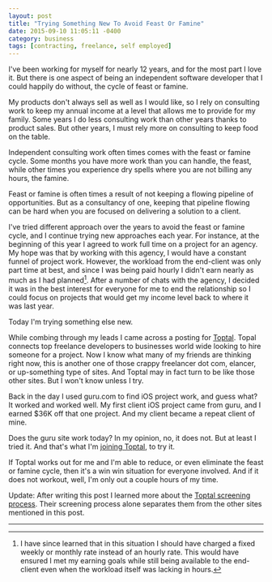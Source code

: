 ```yaml
---
layout: post
title: "Trying Something New To Avoid Feast Or Famine"
date: 2015-09-10 11:05:11 -0400
category: business
tags: [contracting, freelance, self employed]
---
```

I've been working for myself for nearly 12 years, and for the most part I love it. But there is one aspect of being an independent software developer that I could happily do without, the cycle of feast or famine. 

My products don't always sell as well as I would like, so I rely on consulting work to keep my annual income at a level that allows me to provide for my family. Some years I do less consulting work than other years thanks to product sales. But other years, I must rely more on consulting to keep food on the table. 

Independent consulting work often times comes with the feast or famine cycle. Some months you have more work than you can handle, the feast, while other times you experience dry spells where you are not billing any hours, the famine. 

Feast or famine is often times a result of not keeping a flowing pipeline of opportunities. But as a consultancy of one, keeping that pipeline flowing can be hard when you are focused on delivering a solution to a client. 

I've tried different approach over the years to avoid the feast or famine cycle, and I continue trying new approaches each year. For instance, at the beginning of this year I agreed to work full time on a project for an agency. My hope was that by working with this agency, I would have a constant funnel of project work. However, the workload from the end-client was only part time at best, and since I was being paid hourly I didn't earn nearly as much as I had planned[^1]. After a number of chats with the agency, I decided it was in the best interest for everyone for me to end the relationship so I could focus on projects that would get my income level back to where it was last year.

Today I'm trying something else new. 

While combing through my leads I came across a posting for [Toptal][1]. Topal connects top freelance developers to businesses world wide looking to hire someone for a project. Now I know what many of my friends are thinking right now, this is another one of those crappy freelancer dot com, elancer, or up-something type of sites. And Toptal may in fact turn to be like those other sites. But I won't know unless I try.

Back in the day I used guru.com to find iOS project work, and guess what? It worked and worked well. My first client iOS project came from guru, and I earned $36K off that one project. And my client became a repeat client of mine.

Does the guru site work today? In my opinion, no, it does not. But at least I tried it. And that's what I'm [joining Toptal][2], to try it. 

If Toptal works out for me and I'm able to reduce, or even eliminate the feast or famine cycle, then it's a win win situation for everyone involved. And if it does not workout, well, I'm only out a couple hours of my time.

Update: After writing this post I learned more about the [Toptal screening process][3]. Their screening process alone separates them from the other sites mentioned in this post.

---

[^1]: I have since learned that in this situation I should have charged a fixed weekly or monthly rate instead of an hourly rate. This would have ensured I met my earning goals while still being available to the end-client even when the workload itself was lacking in hours.

[1]: http://toptal.com/
[2]: https://www.toptal.com/app
[3]: http://www.toptal.com/top-3-percent

